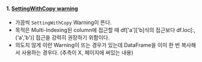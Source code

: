 #### 1. [SettingWithCopy warning](https://pandas.pydata.org/pandas-docs/stable/user_guide/indexing.html#returning-a-view-versus-a-copy)
- 가끔씩 `SettingWithCopy` Warning이 뜬다.
- 목적은 Multi-Indexing된 column에 접근할 때 df['a']['b]식의 접근보다 df.loc[:, ('a','b')] 접근을 강력히 권장하기 위함이다.
- 의도치 않게 이런 Warning이 뜨는 경우가 있는데 DataFrame을 이미 한 번 복사해서 사용하는 경우다. (추측이 X, 페이지에 써있는 내용)
